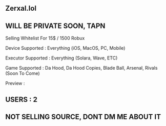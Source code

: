 ## Zerxal.lol
## WILL BE PRIVATE SOON, TAPN
Selling Whitelist For 15$ / 1500 Robux

Device Supported : Everything (iOS, MacOS, PC, Mobile)

Executor Supported : Everything (Solara, Wave, ETC)

Game Supported : Da Hood, Da Hood Copies, Blade Ball, Arsenal, Rivals (Soon To Come)

Preview :

## USERS : 2
## NOT SELLING SOURCE, DONT DM ME ABOUT IT
